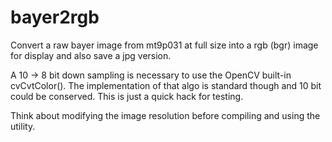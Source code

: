   bayer2rgb
=======

Convert a raw bayer image from mt9p031 at full size into a rgb (bgr)
image for display and also save a jpg version. 

A 10 -> 8 bit down sampling is necessary to use the OpenCV built-in 
cvCvtColor(). The implementation of that algo is standard though and 10 bit 
could be conserved. This is just a quick hack for testing.

Think about modifying the image resolution before compiling and using the utility.
